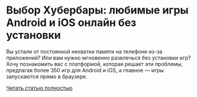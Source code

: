 # Выбор Хубербары: любимые игры Android и iOS онлайн без установки



Вы устали от постоянной нехватки памяти на телефоне из-за приложений? Или вам нужно мгновенно развлечься без установки игр? Хочу познакомить вас с платформой, которая решает эти проблемы, предлагая более 350 игр для Android и iOS, а главное — игры запускаются прямо в браузере.

[Читать статью полностью](https://xyberbara.com/gaming/gamezop-games/)
